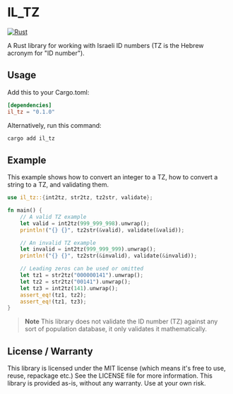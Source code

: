 # IL_TZ

[![Rust](https://github.com/ofersadan85/il_tz/actions/workflows/rust.yml/badge.svg)](https://github.com/ofersadan85/il_tz/actions/workflows/rust.yml)

A Rust library for working with Israeli ID numbers (TZ is the Hebrew acronym for "ID number").

## Usage

Add this to your Cargo.toml:

```toml
[dependencies]
il_tz = "0.1.0"
```

Alternatively, run this command:

```bash
cargo add il_tz
```

## Example

This example shows how to convert an integer to a TZ, how to convert a string to a TZ, and validating them.

```rust
use il_tz::{int2tz, str2tz, tz2str, validate};

fn main() {
    // A valid TZ example
    let valid = int2tz(999_999_998).unwrap();
    println!("{} {}", tz2str(&valid), validate(&valid));

    // An invalid TZ example
    let invalid = int2tz(999_999_999).unwrap();
    println!("{} {}", tz2str(&invalid), validate(&invalid));

    // Leading zeros can be used or omitted
    let tz1 = str2tz("000000141").unwrap();
    let tz2 = str2tz("00141").unwrap();
    let tz3 = int2tz(141).unwrap();
    assert_eq!(tz1, tz2);
    assert_eq!(tz1, tz3);
}
```

> **Note**
> This library does not validate the ID number (TZ) against any sort of population database, it only validates it mathematically.

## License / Warranty

This library is licensed under the MIT license (which means it's free to use, reuse, repackage etc.) See the LICENSE file for more information. This library is provided as-is, without any warranty. Use at your own risk.
